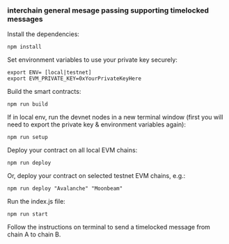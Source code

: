 ### interchain general mesage passing supporting timelocked messages

Install the dependencies:
```
npm install
```

Set environment variables to use your private key securely:
```
export ENV= [local|testnet]
export EVM_PRIVATE_KEY=0xYourPrivateKeyHere
```

Build the smart contracts:
```
npm run build
```

If in local env, run the devnet nodes in a new terminal window (first you will need to export the private key & environment variables again):
```
npm run setup
```

Deploy your contract on all local EVM chains:
```
npm run deploy
```

Or, deploy your contract on selected testnet EVM chains, e.g.:
```
npm run deploy "Avalanche" "Moonbeam"
```

Run the index.js file:
```
npm run start
```

Follow the instructions on terminal to send a timelocked message from chain A to chain B.
